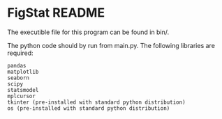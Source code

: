 # FigStat README

The executible file for this program can be found in bin/.

The python code should by run from main.py. The following libraries are required:
    
    pandas
    matplotlib
    seaborn
    scipy
    statsmodel
    mplcursor
    tkinter (pre-installed with standard python distribution)
    os (pre-installed with standard python distribution)


